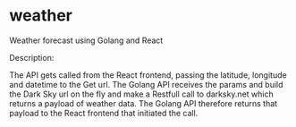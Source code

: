 # weather
Weather forecast using Golang and React

Description:

The API gets called from the React frontend, passing the latitude, longitude and datetime to the Get url. The Golang API receives the params and build the Dark Sky url on the fly and make a Restfull call to darksky.net which returns a payload of weather data.
The Golang API therefore returns that payload to the React frontend that initiated the call.
